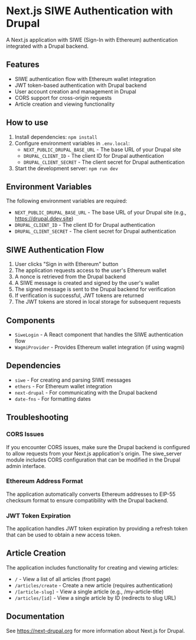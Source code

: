 # Next.js SIWE Authentication with Drupal

A Next.js application with SIWE (Sign-In with Ethereum) authentication integrated with a Drupal backend.

## Features

- SIWE authentication flow with Ethereum wallet integration
- JWT token-based authentication with Drupal backend
- User account creation and management in Drupal
- CORS support for cross-origin requests
- Article creation and viewing functionality

## How to use

1. Install dependencies: `npm install`
2. Configure environment variables in `.env.local`:
   - `NEXT_PUBLIC_DRUPAL_BASE_URL` - The base URL of your Drupal site
   - `DRUPAL_CLIENT_ID` - The client ID for Drupal authentication
   - `DRUPAL_CLIENT_SECRET` - The client secret for Drupal authentication
3. Start the development server: `npm run dev`

## Environment Variables

The following environment variables are required:

- `NEXT_PUBLIC_DRUPAL_BASE_URL` - The base URL of your Drupal site (e.g., https://drupal.ddev.site)
- `DRUPAL_CLIENT_ID` - The client ID for Drupal authentication
- `DRUPAL_CLIENT_SECRET` - The client secret for Drupal authentication

## SIWE Authentication Flow

1. User clicks "Sign in with Ethereum" button
2. The application requests access to the user's Ethereum wallet
3. A nonce is retrieved from the Drupal backend
4. A SIWE message is created and signed by the user's wallet
5. The signed message is sent to the Drupal backend for verification
6. If verification is successful, JWT tokens are returned
7. The JWT tokens are stored in local storage for subsequent requests

## Components

- `SiweLogin` - A React component that handles the SIWE authentication flow
- `WagmiProvider` - Provides Ethereum wallet integration (if using wagmi)

## Dependencies

- `siwe` - For creating and parsing SIWE messages
- `ethers` - For Ethereum wallet integration
- `next-drupal` - For communicating with the Drupal backend
- `date-fns` - For formatting dates

## Troubleshooting

### CORS Issues

If you encounter CORS issues, make sure the Drupal backend is configured to allow requests from your Next.js application's origin. The siwe_server module includes CORS configuration that can be modified in the Drupal admin interface.

### Ethereum Address Format

The application automatically converts Ethereum addresses to EIP-55 checksum format to ensure compatibility with the Drupal backend.

### JWT Token Expiration

The application handles JWT token expiration by providing a refresh token that can be used to obtain a new access token.

## Article Creation

The application includes functionality for creating and viewing articles:

- `/` - View a list of all articles (front page)
- `/articles/create` - Create a new article (requires authentication)
- `/[article-slug]` - View a single article (e.g., /my-article-title)
- `/articles/[id]` - View a single article by ID (redirects to slug URL)

## Documentation

See https://next-drupal.org for more information about Next.js for Drupal.
